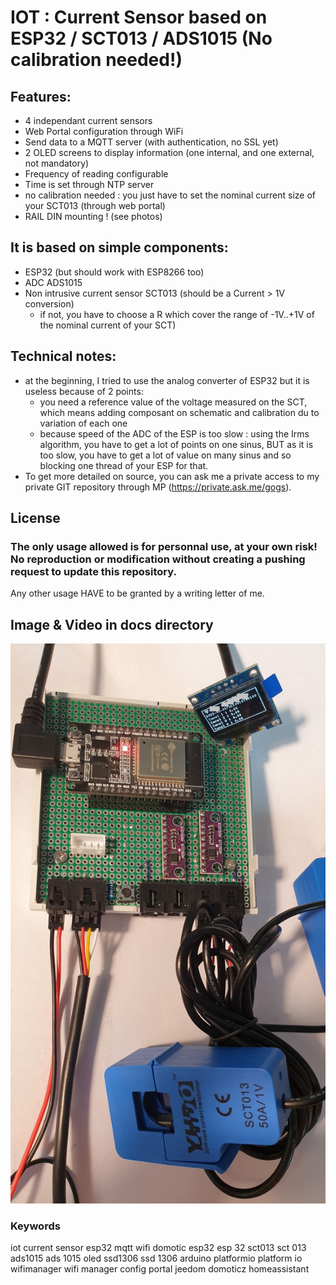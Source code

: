 # IOT : Current Sensor based on ESP32 / SCT013 / ADS1015 (No calibration needed!)

## **Features**:

* 4 independant current sensors
* Web Portal configuration through WiFi
* Send data to a MQTT server (with authentication, no SSL yet)
* 2 OLED screens to display information (one internal, and one external, not mandatory)
* Frequency of reading configurable
* Time is set through NTP server
* no calibration needed : you just have to set the nominal current size of your SCT013 (through web portal)
* RAIL DIN mounting ! (see photos)

## It is based on **simple components**:

* ESP32 (but should work with ESP8266 too)
* ADC ADS1015
* Non intrusive current sensor SCT013 (should be a Current > 1V conversion)
    * if not, you have to choose a R which cover the range of -1V..+1V of the nominal current of your SCT)

## **Technical notes**:

* at the beginning, I tried to use the analog converter of ESP32 but it is useless because of 2 points:
    * you need a reference value of the voltage measured on the SCT, which means adding composant on schematic and calibration du to variation of each one
    * because speed of the ADC of the ESP is too slow : using the Irms algorithm, you have to get a lot of points on one sinus, BUT as it is too slow, you have to get a lot of value on many sinus and so blocking one thread of your ESP for that.
* To get more detailed on source, you can ask me a private access to my private GIT repository through MP (https://private.ask.me/gogs).

## **License**

### The only usage allowed is for personnal use, at your own risk! No reproduction or modification without creating a pushing request to update this repository.

Any other usage HAVE to be granted by a writing letter of me.

## **Image & Video in docs directory**
<img alt="v1.0.0" src="https://github.com/handfreezer/IoT-Current-Sensor-MQTT/raw/main/pictures/view_global.jpg" max-width="300">

### **Keywords**
iot current sensor esp32 mqtt wifi domotic esp32 esp 32 sct013 sct 013 ads1015 ads 1015 oled ssd1306 ssd 1306 arduino platformio platform io wifimanager wifi manager config portal jeedom domoticz homeassistant

